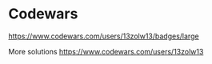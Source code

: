 # Codewars
https://www.codewars.com/users/13zolw13/badges/large

More solutions  https://www.codewars.com/users/13zolw13
